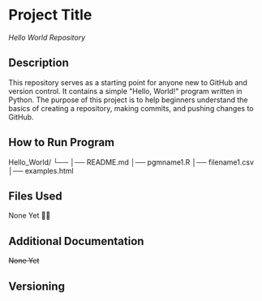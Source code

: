 # Project Title

*Hello World Repository* 

## Description 

This repository serves as a starting point for anyone new to GitHub and version control. It contains a simple "Hello, World!" program written in Python. The purpose of this project is to help beginners understand the basics of creating a repository, making commits, and pushing changes to GitHub.

## How to Run Program

Hello_World/
└── 
    │── README.md
    │── pgmname1.R
    │── filename1.csv
    │── examples.html
   
## Files Used

None Yet 💁‍♂️

## Additional Documentation

~~None Yet~~

## Versioning
